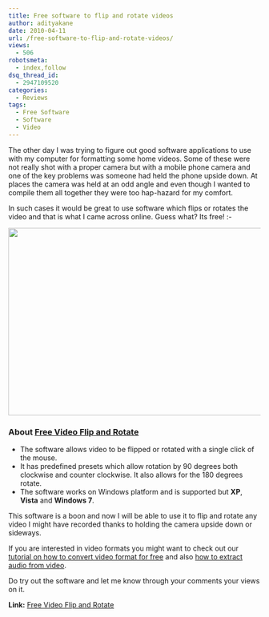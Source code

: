 ```yaml
---
title: Free software to flip and rotate videos
author: adityakane
date: 2010-04-11
url: /free-software-to-flip-and-rotate-videos/
views:
  - 506
robotsmeta:
  - index,follow
dsq_thread_id:
  - 2947109520
categories:
  - Reviews
tags:
  - Free Software
  - Software
  - Video
---
```

The other day I was trying to figure out good software applications to use with my computer for formatting some home videos. Some of these were not really shot with a proper camera but with a mobile phone camera and one of the key problems was someone had held the phone upside down. At places the camera was held at an odd angle and even though I wanted to compile them all together they were too hap-hazard for my comfort.

In such cases it would be great to use software which flips or rotates the video and that is what I came across online. Guess what? Its free! <img src="http://devilsworkshop.org/wp-includes/images/smilies/simple-smile.png" alt=":-)" class="wp-smiley" style="height: 1em; max-height: 1em;" />

<a rel="attachment wp-att-23409" href="http://devilsworkshop.org/free-software-to-flip-and-rotate-videos/free_software_flip_rotate_videos/"><img class="aligncenter size-full wp-image-23409" title="free_software_flip_rotate_videos" src="http://cdn.devilsworkshop.org/files/2010/04/free_software_flip_rotate_videos.png" alt="" width="550" height="375" /></a>

### **About <a href="http://www.dvdvideosoft.com/products/dvd/Free-Video-Flip-and-Rotate.htm" onclick="_gaq.push(['_trackEvent', 'outbound-article', 'http://www.dvdvideosoft.com/products/dvd/Free-Video-Flip-and-Rotate.htm', 'Free Video Flip and Rotate']);" >Free Video Flip and Rotate</a>**

  * The software allows video to be flipped or rotated with a single click of the mouse.
  * It has predefined presets which allow rotation by 90 degrees both clockwise and counter clockwise. It also allows for the 180 degrees rotate.
  * The software works on Windows platform and is supported but **XP**, **Vista** and **Windows 7**.

This software is a boon and now I will be able to use it to flip and rotate any video I might have recorded thanks to holding the camera upside down or sideways.

If you are interested in video formats you might want to check out our [tutorial on how to convert video format for free][1] and also [how to extract audio from video][2].

Do try out the software and let me know through your comments your views on it.

**Link:** <a href="http://www.dvdvideosoft.com/products/dvd/Free-Video-Flip-and-Rotate.htm" onclick="_gaq.push(['_trackEvent', 'outbound-article', 'http://www.dvdvideosoft.com/products/dvd/Free-Video-Flip-and-Rotate.htm', 'Free Video Flip and Rotate']);" >Free Video Flip and Rotate</a>

 [1]: http://devilsworkshop.org/format-factory-convert-videos-for-free-tutorial/
 [2]: http://devilsworkshop.org/extract-audio-from-video/
